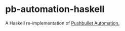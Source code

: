 # pb-automation-haskell

A Haskell re-implementation of [Pushbullet Automation.](https://github.com/timTam97/pushbullet-automation)
